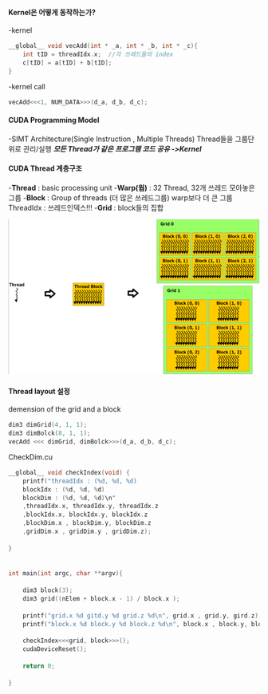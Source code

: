 #### Kernel은 어떻게 동작하는가?
-kernel
```cpp
__global__ void vecAdd(int * _a, int * _b, int * _c){
    int tID = threadIdx.x;  //각 쓰레드들의 index
    c[tID] = a[tID] + b[tID];
}
```

-kernel call
```cpp
vecAdd<<<1, NUM_DATA>>>(d_a, d_b, d_c);
```

#### CUDA Programming Model
-SIMT Architecture(Single Instruction , Multiple Threads)
Thread들을 그룹단위로 관리/실행
**_모든 Thread가 같은 프로그램 코드 공유 ->Kernel_**

#### CUDA Thread 계층구조
-**Thread** : basic processing unit
-**Warp(웝)**   : 32 Thread, 32개 쓰레드 모아놓은 그룹
-**Block**  : Group of threads (더 많은 쓰레드그룹) warp보다 더 큰 그룹ThreadIdx : 쓰레드인덱스!!!
-**Grid** : block들의 집합

![cuda_thread](/SRC/cuda_thread.PNG)


#### Thread layout 설정
demension of the grid and a block
```cpp
dim3 dimGrid(4, 1, 1);
dim3 dimBolck(8, 1, 1);
vecAdd <<< dimGrid, dimBolck>>>(d_a, d_b, d_c);
```

CheckDim.cu
```cpp
__global__ void checkIndex(void) {
    printf("threadIdx : (%d, %d, %d) 
    blockIdx : (%d, %d, %d) 
    blockDim : (%d, %d, %d)\n"
    ,threadIdx.x, threadIdx.y, threadIdx.z
    ,blockIdx.x, blockIdx.y, blockIdx.z
    ,blockDim.x , blockDim.y, blockDim.z
    ,gridDim.x , gridDim.y , gridDim.z);

}


int main(int argc, char **argv){

    dim3 block(3);
    dim3 grid((nElem + block.x - 1) / block.x );

    printf("grid.x %d gitd.y %d grid.z %d\n", grid.x , grid.y, gird.z);
    printf("block.x %d block.y %d block.z %d\n", block.x , block.y, block.z);

    checkIndex<<<grid, block>>>();
    cudaDeviceReset();

    return 0;
    
}
```


